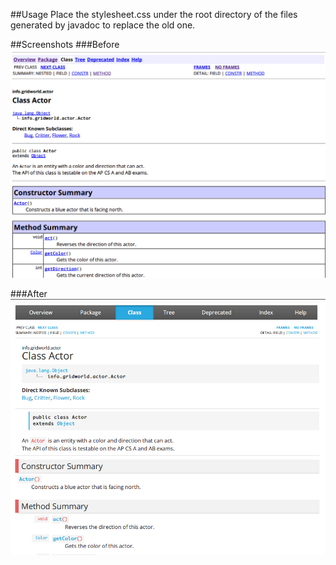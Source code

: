 ##Usage
Place the stylesheet.css under the root directory of the files generated by javadoc to replace the old one.

##Screenshots
###Before
![Before](before.jpg?raw=true "Before")

###After
![After](after.jpg?raw=true "After")